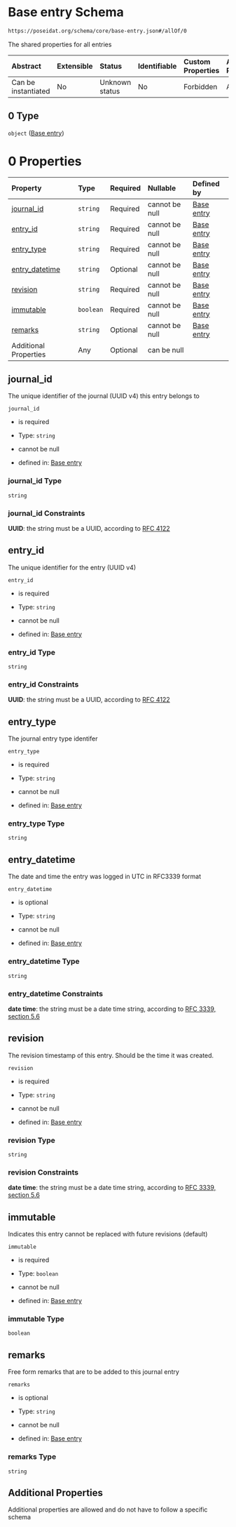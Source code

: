 # Base entry Schema

```txt
https://poseidat.org/schema/core/base-entry.json#/allOf/0
```

The shared properties for all entries

| Abstract            | Extensible | Status         | Identifiable | Custom Properties | Additional Properties | Access Restrictions | Defined In                                                               |
| :------------------ | :--------- | :------------- | :----------- | :---------------- | :-------------------- | :------------------ | :----------------------------------------------------------------------- |
| Can be instantiated | No         | Unknown status | No           | Forbidden         | Allowed               | none                | [ais-entity.json*](schemas/entry/ais-entity.json "open original schema") |

## 0 Type

`object` ([Base entry](ais-entity-allof-base-entry.md))

# 0 Properties

| Property                          | Type      | Required | Nullable       | Defined by                                                                                                                          |
| :-------------------------------- | :-------- | :------- | :------------- | :---------------------------------------------------------------------------------------------------------------------------------- |
| [journal_id](#journal_id)         | `string`  | Required | cannot be null | [Base entry](base-entry-properties-journal_id.md "https://poseidat.org/schema/core/base-entry.json#/properties/journal_id")         |
| [entry_id](#entry_id)             | `string`  | Required | cannot be null | [Base entry](base-entry-properties-entry_id.md "https://poseidat.org/schema/core/base-entry.json#/properties/entry_id")             |
| [entry_type](#entry_type)         | `string`  | Required | cannot be null | [Base entry](base-entry-properties-entry_type.md "https://poseidat.org/schema/core/base-entry.json#/properties/entry_type")         |
| [entry_datetime](#entry_datetime) | `string`  | Optional | cannot be null | [Base entry](base-entry-properties-entry_datetime.md "https://poseidat.org/schema/core/base-entry.json#/properties/entry_datetime") |
| [revision](#revision)             | `string`  | Required | cannot be null | [Base entry](base-entry-properties-revision.md "https://poseidat.org/schema/core/base-entry.json#/properties/revision")             |
| [immutable](#immutable)           | `boolean` | Required | cannot be null | [Base entry](base-entry-properties-immutable.md "https://poseidat.org/schema/core/base-entry.json#/properties/immutable")           |
| [remarks](#remarks)               | `string`  | Optional | cannot be null | [Base entry](base-entry-properties-remarks.md "https://poseidat.org/schema/core/base-entry.json#/properties/remarks")               |
| Additional Properties             | Any       | Optional | can be null    |                                                                                                                                     |

## journal_id

The unique identifier of the journal (UUID v4) this entry belongs to

`journal_id`

*   is required

*   Type: `string`

*   cannot be null

*   defined in: [Base entry](base-entry-properties-journal_id.md "https://poseidat.org/schema/core/base-entry.json#/properties/journal_id")

### journal_id Type

`string`

### journal_id Constraints

**UUID**: the string must be a UUID, according to [RFC 4122](https://tools.ietf.org/html/rfc4122 "check the specification")

## entry_id

The unique identifier for the entry (UUID v4)

`entry_id`

*   is required

*   Type: `string`

*   cannot be null

*   defined in: [Base entry](base-entry-properties-entry_id.md "https://poseidat.org/schema/core/base-entry.json#/properties/entry_id")

### entry_id Type

`string`

### entry_id Constraints

**UUID**: the string must be a UUID, according to [RFC 4122](https://tools.ietf.org/html/rfc4122 "check the specification")

## entry_type

The journal entry type identifer

`entry_type`

*   is required

*   Type: `string`

*   cannot be null

*   defined in: [Base entry](base-entry-properties-entry_type.md "https://poseidat.org/schema/core/base-entry.json#/properties/entry_type")

### entry_type Type

`string`

## entry_datetime

The date and time the entry was logged in UTC in RFC3339 format

`entry_datetime`

*   is optional

*   Type: `string`

*   cannot be null

*   defined in: [Base entry](base-entry-properties-entry_datetime.md "https://poseidat.org/schema/core/base-entry.json#/properties/entry_datetime")

### entry_datetime Type

`string`

### entry_datetime Constraints

**date time**: the string must be a date time string, according to [RFC 3339, section 5.6](https://tools.ietf.org/html/rfc3339 "check the specification")

## revision

The revision timestamp of this entry. Should be the time it was created.

`revision`

*   is required

*   Type: `string`

*   cannot be null

*   defined in: [Base entry](base-entry-properties-revision.md "https://poseidat.org/schema/core/base-entry.json#/properties/revision")

### revision Type

`string`

### revision Constraints

**date time**: the string must be a date time string, according to [RFC 3339, section 5.6](https://tools.ietf.org/html/rfc3339 "check the specification")

## immutable

Indicates this entry cannot be replaced with future revisions (default)

`immutable`

*   is required

*   Type: `boolean`

*   cannot be null

*   defined in: [Base entry](base-entry-properties-immutable.md "https://poseidat.org/schema/core/base-entry.json#/properties/immutable")

### immutable Type

`boolean`

## remarks

Free form remarks that are to be added to this journal entry

`remarks`

*   is optional

*   Type: `string`

*   cannot be null

*   defined in: [Base entry](base-entry-properties-remarks.md "https://poseidat.org/schema/core/base-entry.json#/properties/remarks")

### remarks Type

`string`

## Additional Properties

Additional properties are allowed and do not have to follow a specific schema

